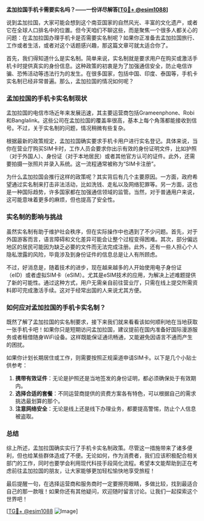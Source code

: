 **孟加拉国手机卡需要实名吗？——一份详尽解答[[TG💪+ @esim1088](https://t.me/s/esim1088)]**

说到孟加拉国，大家可能会想到这个南亚国家的自然风光、丰富的文化遗产，或者它在全球人口排名中的位置。但今天咱们不聊这些，而是聚焦一个很多人都关心的问题：在孟加拉国办理手机卡是否需要实名制呢？如果你正准备去孟加拉国旅行、工作或者生活，或者对这个话题感兴趣，那这篇文章可就太适合你了。

首先，我们得知道什么是实名制。简单来说，实名制就是要求用户在购买或激活手机卡时提供真实的身份信息。这种政策的初衷是为了加强通信安全，防止电信诈骗、恐怖活动等违法行为的发生。在很多国家，包括中国、印度、泰国等，手机卡实名制已经非常普遍。那么，孟加拉国的情况如何呢？

### 孟加拉国的手机卡实名制现状

孟加拉国的电信市场近年来发展迅速，其主要运营商包括Grameenphone、Robi和Banglalink。这些公司在孟加拉国的覆盖率很高，基本上每个角落都能接收到信号。不过，关于实名制的问题，情况稍微有些复杂。

根据最新的政策规定，孟加拉国确实要求手机卡用户进行实名登记。具体来说，当你在营业厅购买SIM卡时，工作人员会要求你出示有效的身份证明文件，比如护照（对于外国人）、身份证（对于本地居民）或者其他官方认可的证件。此外，还需要拍摄一张照片并录入系统。这一流程通常被称为“SIM卡注册”。

为什么孟加拉国会推行这样的政策呢？其实背后有几个主要原因。一方面，政府希望通过实名制来打击非法活动，比如洗钱、走私以及网络犯罪等。另一方面，这也是一种国际趋势，许多国家都在加强通信领域的监管。当然，对于普通用户来说，这可能意味着更多的麻烦，但也提高了安全性。

### 实名制的影响与挑战

虽然实名制有助于维护社会秩序，但在实际操作中也遇到了不少问题。首先，对于外国游客而言，语言障碍和文化差异可能会让整个过程变得困难。其次，部分偏远地区的居民可能因为缺乏必要的文件而无法完成注册。此外，还有一些人担心个人隐私泄露的风险，毕竟涉及到身份证件的信息总是让人有所顾虑。

不过，好消息是，随着技术的进步，现在越来越多的人开始使用电子身份证（eID）或者虚拟SIM卡（eSIM）。尤其是eSIM技术的应用，为解决上述难题提供了新的可能性。通过这种方式，用户无需亲自前往营业厅，只需在线上提交所需资料即可完成激活手续。这对于经常出国的人来说尤其方便。

### 如何应对孟加拉国的手机卡实名制？

既然了解了孟加拉国的实名制要求，接下来我们就来看看该如何顺利地在当地获取一张手机卡吧！如果你只是短期访问孟加拉国，建议提前在国内准备好国际漫游服务或者租借随身WiFi设备。这样既能保证通讯畅通，又能避免因语言不通而产生的困扰。

如果你计划长期居住或工作，则需要按照正规渠道申请SIM卡。以下是几个小贴士供参考：

1. **携带有效证件**：无论是护照还是当地签发的身份证明，都必须确保处于有效期内。
2. **选择合适的套餐**：不同运营商提供的资费方案各有特色，可以根据自己的需求挑选最划算的那个。
3. **注意网络安全**：无论是线上还是线下办理业务，都要提高警惕，防止个人信息被盗取。

### 总结

综上所述，孟加拉国确实实行了手机卡实名制政策。尽管这一措施带来了诸多便利，但也给某些群体造成了不便。无论如何，作为消费者，我们应该积极配合相关部门的工作，同时也要学会利用现代科技手段简化流程。希望本文能帮助到正在考虑前往孟加拉国的朋友，让大家能够更加轻松愉快地享受旅程！

最后提醒一句，在选择运营商和服务商时一定要擦亮眼睛，多做比较，找到最适合自己的那一款哦！如果你还有其他疑问，欢迎随时留言讨论。让我们一起探索这个世界吧！

[[TG💪+ @esim1088](https://t.me/s/esim1088) ![Image](https://i.postimg.cc/4NQfJmqS/Snipaste-2025-05-13-00-14-12.png)]